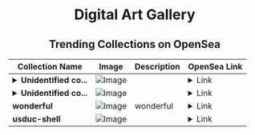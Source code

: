 <div align="center">

# Digital Art Gallery

## Trending Collections on OpenSea

| Collection Name                       | Image                                                                                     | Description                       | OpenSea Link                                                                                          |
|---------------------------------------|-------------------------------------------------------------------------------------------|-----------------------------------|--------------------------------------------------------------------------------------------------------|
| **<details><summary>Unidentified co...</summary>Unidentified contract 24ca0925-74a1-46fd-bee5-56be019d22b4</details>** | ![Image](https://i.seadn.io/s/raw/files/4e104055d0efa6a7476555699f52a8b9.gif?w=500&auto=format?w=200&auto=format) |  | <details><summary>Link</summary>[Unidentified contract 24ca0925-74a1-46fd-bee5-56be019d22b4](https://opensea.io/collection/unidentified-contract-24ca0925-74a1-46fd-bee5-56be)</details> |
| **<details><summary>Unidentified co...</summary>Unidentified contract 16c63fea-2be8-4b90-9cea-639997a2ae97</details>** | ![Image](https://i.seadn.io/s/raw/files/4e104055d0efa6a7476555699f52a8b9.gif?w=500&auto=format?w=200&auto=format) |  | <details><summary>Link</summary>[Unidentified contract 16c63fea-2be8-4b90-9cea-639997a2ae97](https://opensea.io/collection/unidentified-contract-16c63fea-2be8-4b90-9cea-6399)</details> |
| **wonderful** | ![Image](https://i.seadn.io/s/raw/files/99dd3253d31636a01c5901cc0473e95c.png?w=500&auto=format?w=200&auto=format) | wonderful | <details><summary>Link</summary>[wonderful](https://opensea.io/collection/wonderful-63)</details> |
| **usduc-shell** | ![Image](https://i.seadn.io/s/raw/files/7a215b0bc5894f59d803dee6bf365033.jpg?w=500&auto=format?w=200&auto=format) |  | <details><summary>Link</summary>[usduc-shell](https://opensea.io/collection/usduc-shell)</details> |

</div>